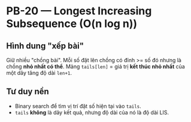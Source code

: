 # PB-20 — Longest Increasing Subsequence (O(n log n))

## Hình dung "xếp bài"
Giữ nhiều "chồng bài". Mỗi số đặt lên chồng có đỉnh >= số đó nhưng là chồng **nhỏ nhất có thể**.
Mảng `tails[len]` = giá trị **kết thúc nhỏ nhất** của một dãy tăng độ dài `len+1`.

## Tư duy nền
- Binary search để tìm vị trí đặt số hiện tại vào `tails`.
- `tails` **không** là dãy kết quả, nhưng độ dài của nó là độ dài LIS.
